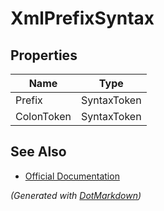 # XmlPrefixSyntax

## Properties

| Name       | Type        |
| ---------- | ----------- |
| Prefix     | SyntaxToken |
| ColonToken | SyntaxToken |

## See Also

* [Official Documentation](https://docs.microsoft.com/en-us/dotnet/api/microsoft.codeanalysis.csharp.syntax.xmlprefixsyntax)


*\(Generated with [DotMarkdown](http://github.com/JosefPihrt/DotMarkdown)\)*
